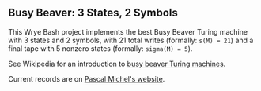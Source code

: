 ## Busy Beaver: 3 States, 2 Symbols
This Wrye Bash project implements the best Busy Beaver Turing machine with 3 states and 2 symbols,
with 21 total writes (formally: `s(M) = 21`) and a final tape with 5 nonzero states (formally: 
`sigma(M) = 5`).

See Wikipedia for an introduction to [busy beaver Turing machines](https://en.wikipedia.org/wiki/Busy_Beaver_game).

Current records are on [Pascal Michel's website](http://www.logique.jussieu.fr/~michel/ha.html).
